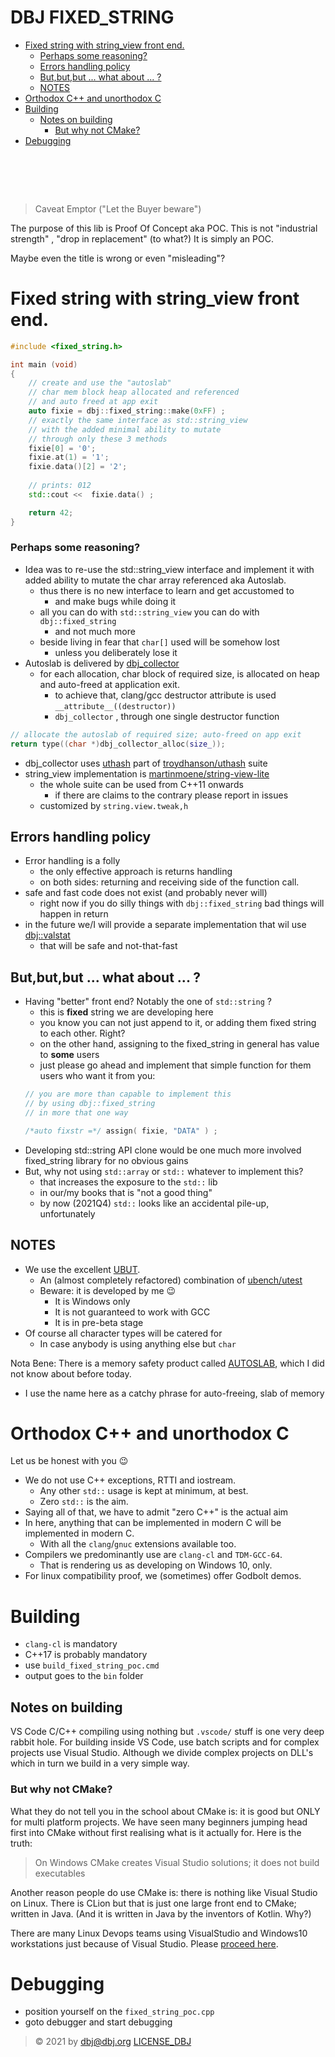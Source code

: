 # DBJ FIXED_STRING<!-- omit in toc -->

- [Fixed string with string_view front end.](#fixed-string-with-string_view-front-end)
    - [Perhaps some reasoning?](#perhaps-some-reasoning)
  - [Errors handling policy](#errors-handling-policy)
  - [But,but,but ... what about ... ?](#butbutbut--what-about--)
  - [NOTES](#notes)
- [Orthodox C++ and unorthodox C](#orthodox-c-and-unorthodox-c)
- [Building](#building)
  - [Notes on building](#notes-on-building)
    - [But why not CMake?](#but-why-not-cmake)
- [Debugging](#debugging)
  
# &nbsp;<!-- omit in toc -->

> Caveat Emptor ("Let the Buyer beware")

The purpose of this lib is Proof Of Concept aka POC. This is not "industrial strength" , "drop in replacement" (to what?) It is simply an POC.

Maybe even the title is wrong or even "misleading"?

# Fixed string with string_view front end.

```cpp
#include <fixed_string.h>

int main (void)
{
    // create and use the "autoslab"
    // char mem block heap allocated and referenced
    // and auto freed at app exit
    auto fixie = dbj::fixed_string::make(0xFF) ;
    // exactly the same interface as std::string_view
    // with the added minimal ability to mutate
    // through only these 3 methods
    fixie[0] = '0';
    fixie.at(1) = '1';
    fixie.data()[2] = '2';
    
    // prints: 012
    std::cout <<  fixie.data() ;

    return 42;
}
```

### Perhaps some reasoning?

- Idea was to re-use the std::string_view  interface and implement it with added ability to mutate the char array referenced aka Autoslab.
    - thus there is no new interface to learn and get accustomed to
      - and make bugs while doing it
    - all you can do with `std::string_view` you can do with `dbj::fixed_string`
      - and not much more
    - beside living in fear that `char[]` used will be somehow lost
      - unless you deliberately lose it
- Autoslab is delivered by [dbj_collector](dbj_collector.h)
  - for each allocation, char block of required size, is allocated on heap and auto-freed at application exit.  
    - to achieve that, clang/gcc destructor attribute is used `__attribute__((destructor))`
    - `dbj_collector` , through one single destructor function
```cpp
// allocate the autoslab of required size; auto-freed on app exit
return type((char *)dbj_collector_alloc(size_));
```
  - dbj_collector uses [uthash](https://github.com/troydhanson/uthash/blob/master/src/uthash.h) part of [troydhanson/uthash](https://github.com/troydhanson/uthash) suite
- string_view implementation is [martinmoene/string-view-lite](https://github.com/martinmoene/string-view-lite)
  - the whole suite can be used from C++11 onwards
    - if there are claims to the contrary please report in issues
  - customized by `string.view.tweak,h`

## Errors handling policy

- Error handling is a folly
  - the only effective approach is returns handling
  - on both sides: returning and receiving side of the function call.
- safe and fast code does not exist (and probably never will)
  - right now if you do silly things with `dbj::fixed_string` bad things will happen in return
- in the future we/I will provide a separate implementation that wil use [dbj::valstat](https://valstat.github.io/home/)
  - that will be safe and not-that-fast

## But,but,but ... what about ... ?

- Having "better" front end? Notably the one of `std::string` ? 
  - this is **fixed** string we are developing here
  - you know you can not just append to it, or adding them fixed string to each other. Right?
  - on the other hand, assigning to the fixed_string in general has value to **some** users
  - just please go ahead and implement that simple function for them users who want it from you:
  ```cpp
  // you are more than capable to implement this 
  // by using dbj::fixed_string
  // in more that one way
  
  /*auto fixstr =*/ assign( fixie, "DATA" ) ;
  ```
- Developing std::string API clone would be one much more involved fixed_string library for no obvious gains
- But, why not using `std::array` or `std::` whatever to implement this?
  - that increases the exposure to the `std::` lib
  - in our/my books that is "not a good thing"
  - by now (2021Q4) `std::` looks like an accidental pile-up, unfortunately

## NOTES

- We use the excellent [UBUT](https://github.com/dbj-data/ubut).
  - An (almost completely refactored) combination of [ubench/utest](https://github.com/sheredom) 
  - Beware: it is developed by me :wink:
      - It is Windows only
      - It is not guaranteed to work with GCC
      - It is in pre-beta stage
- Of course all character types will be catered for 
  - In case anybody is using anything else but `char`

Nota Bene: There is a memory safety product called [AUTOSLAB](https://grsecurity.net/how_autoslab_changes_the_memory_unsafety_game), which I did not know about before today.
  - I use the name here as a catchy phrase for auto-freeing, slab of memory

# Orthodox C++ and unorthodox C

Let us be honest with you :wink:

- We do not use C++ exceptions, RTTI and iostream. 
   - Any other `std::` usage is kept at minimum, at best. 
   - Zero `std::` is the aim.
- Saying all of that, we have to admit "zero C++" is the actual aim
- In here, anything that can be implemented in modern C will be implemented in modern C. 
   - With all the `clang`/`gnuc` extensions available too.
- Compilers we predominantly use are `clang-cl` and `TDM-GCC-64`. 
   - That is rendering us as developing on Windows 10, only.
- For linux compatibility proof, we (sometimes) offer Godbolt demos.

# Building

- `clang-cl` is mandatory
- C++17 is probably mandatory
- use `build_fixed_string_poc.cmd`
- output goes to the `bin` folder

## Notes on building

VS Code C/C++ compiling using nothing but `.vscode/` stuff is one very deep rabbit hole. For building inside VS Code, use batch scripts and for complex projects use Visual Studio.
Although we divide complex projects on DLL's which in turn we build in a very simple way.

### But why not CMake?

What they do not tell you in the school about CMake is: it is good but ONLY for multi platform projects. We have seen many beginners jumping head first into CMake without first realising what is it actually for.  Here is the truth:

> On Windows CMake creates Visual Studio solutions; it does not build executables

Another reason people do use CMake is: there is nothing like Visual Studio on Linux. There is CLion but that is just one large front end to CMake; written in Java. (And it is written in Java by the inventors of Kotlin. Why?)

There are many Linux Devops teams using VisualStudio and Windows10 workstations just because of Visual Studio. Please [proceed here](https://devblogs.microsoft.com/cppblog/linux-development-with-c-in-visual-studio-2019-wsl-asan-for-linux-separation-of-build-and-debug/).

# Debugging
- position yourself on the `fixed_string_poc.cpp`
- goto debugger and start debugging

> &copy; 2021 by dbj@dbj.org 
[LICENSE_DBJ](https://dbj.org/license_dbj/) 
